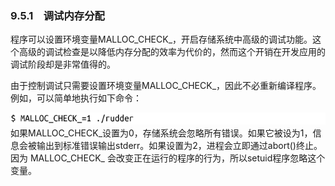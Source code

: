 ### 9.5.1　调试内存分配

程序可以设置环境变量MALLOC_CHECK_，开启存储系统中高级的调试功能。这个高级的调试检查是以降低内存分配的效率为代价的，然而这个开销在开发应用的调试阶段却是非常值得的。

由于控制调试只需要设置环境变量MALLOC_CHECK_，因此不必重新编译程序。例如，可以简单地执行如下命令：



![435.png](../images/435.png)
如果MALLOC_CHECK_设置为0，存储系统会忽略所有错误。如果它被设为1，信息会被输出到标准错误输出stderr。如果设置为2，进程会立即通过abort()终止。因为 MALLOC_CHECK_ 会改变正在运行的程序的行为，所以setuid程序忽略这个变量。

